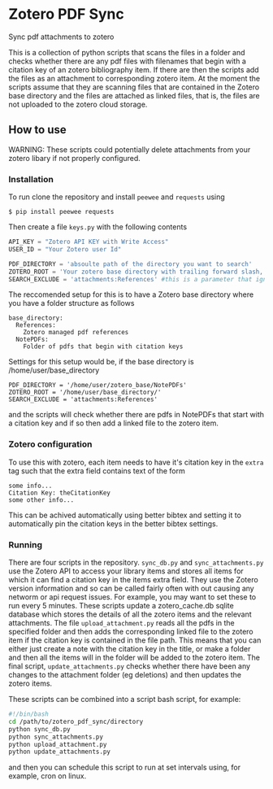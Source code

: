# Zotero PDF Sync
Sync pdf attachments to zotero

This is a collection of python scripts that scans the files in a folder and checks whether there are any pdf files with filenames that begin with a citation key of an zotero bibliography item. If there are then the scripts add the files as an attachment to corresponding zotero item. At the moment the scripts assume that they are scanning files that are contained in the Zotero base directory and the files are attached as linked files, that is, the files are not uploaded to the zotero cloud storage.

## How to use
WARNING: These scripts could potentially delete attachments from your zotero libary if not properly configured.

### Installation
To run clone the repository and install `peewee` and `requests` using
```
$ pip install peewee requests
```

Then create a file `keys.py` with the following contents

```python
API_KEY = "Zotero API KEY with Write Access"
USER_ID = "Your Zotero user Id"

PDF_DIRECTORY = 'absoulte path of the directory you want to search'
ZOTERO_ROOT = 'Your zotero base directory with trailing forward slash, eg: /home/user/zotero_base/'
SEARCH_EXCLUDE = 'attachments:References' #this is a parameter that ignores any references that you don't want to mess with. For example, if you store all your actual pdfs in zotero_base/Refernces and you don't want these scripts to interfere with these. Just set this to a 'null' (a string) empty string if you don't want to use this feature.
```

The reccomended setup for this is to have a Zotero base directory where you have a folder structure as follows

```
base_directory:
  References:
    Zotero managed pdf references
  NotePDFs:
    Folder of pdfs that begin with citation keys
```

Settings for this setup would be, if the base directory is /home/user/base_directory

```
PDF_DIRECTORY = '/home/user/zotero_base/NotePDFs'
ZOTERO_ROOT = '/home/user/base_directory/'
SEARCH_EXCLUDE = 'attachments:References'
```

and the scripts will check whether there are pdfs in NotePDFs that start with a citation key and if so then add a linked file to the zotero item.

### Zotero configuration

To use this with zotero, each item needs to have it's citation key in the `extra` tag such that the extra field contains text of the form
```
some info...
Citation Key: theCitationKey
some other info...
```

This can be achived automatically using better bibtex and setting it to automatically pin the citation keys in the better bibtex settings.


### Running
There are four scripts in the repository. 
`sync_db.py` and `sync_attachments.py` use the Zotero API to access your library items and stores all items for which it can find a citation key in the items extra field. They use the Zotero version information and so can be called fairly often with out causing any networm or api request issues. For example, you may want to set these to run every 5 minutes. These scripts update a zotero_cache.db sqlite database which stores the details of all the zotero items and the relevant attachments. The file `upload_attachment.py` reads all the pdfs in the specified folder and then adds the corresponding linked file to the zotero item if the citation key is contained in the file path. This means that you can either just create a note with the citation key in the title, or make a folder and then all the items will in the folder will be added to the zotero item. The final script, `update_attachments.py` checks whether there have been any changes to the attachment folder (eg deletions) and then updates the zotero items.

These scripts can be combined into a script bash script, for example:

```bash
#!/bin/bash
cd /path/to/zotero_pdf_sync/directory
python sync_db.py
python sync_attachments.py
python upload_attachment.py
python update_attachments.py
```

and then you can schedule this script to run at set intervals using, for example, cron on linux.
